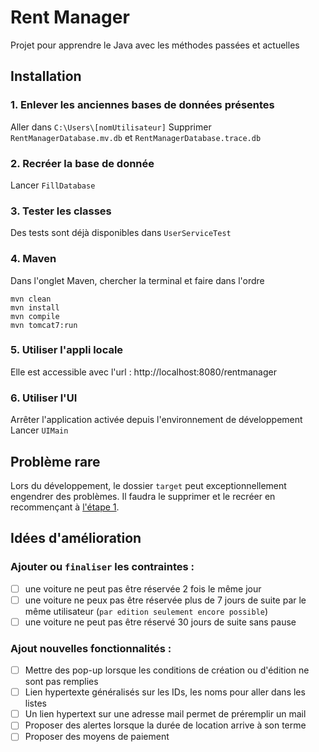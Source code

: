 # Rent Manager
Projet pour apprendre le Java avec les méthodes passées et actuelles
## Installation

### 1. Enlever les anciennes bases de données présentes
Aller dans `C:\Users\[nomUtilisateur]`
Supprimer `RentManagerDatabase.mv.db` et `RentManagerDatabase.trace.db`

### 2. Recréer la base de donnée
Lancer `FillDatabase`

### 3. Tester les classes
Des tests sont déjà disponibles dans `UserServiceTest`

### 4. Maven
Dans l'onglet Maven, chercher la terminal et faire dans l'ordre
```Terminal
mvn clean
mvn install
mvn compile
mvn tomcat7:run
```
### 5. Utiliser l'appli locale
Elle est accessible avec l'url :
http://localhost:8080/rentmanager

### 6. Utiliser l'UI
Arrêter l'application activée depuis l'environnement de développement
Lancer `UIMain`

## Problème rare
Lors du développement, le dossier `target` peut exceptionnellement engendrer des problèmes.
Il faudra le supprimer et le recréer en recommençant à [l'étape 1](#1.-enlever-les-anciennes-bases-de-données-présentes).

## Idées d'amélioration

### Ajouter ou `finaliser` les contraintes :
- [ ] une voiture ne peut pas être réservée 2 fois le même jour
- [ ] une voiture ne peux pas être réservée plus de 7 jours de suite par le même
  utilisateur (`par edition seulement encore possible`)
- [ ] une voiture ne peut pas être réservé 30 jours de suite sans pause

### Ajout nouvelles fonctionnalités :
- [ ] Mettre des pop-up lorsque les conditions de création ou d'édition ne sont pas remplies
- [ ] Lien hypertexte généralisés sur les IDs, les noms pour aller dans les listes
- [ ] Un lien hypertext sur une adresse mail permet de préremplir un mail
- [ ] Proposer des alertes lorsque la durée de location arrive à son terme
- [ ] Proposer des moyens de paiement
